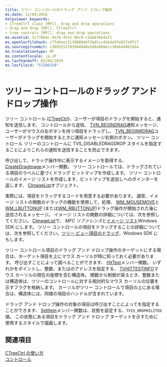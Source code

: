 ```yaml
---
title: ツリー コントロールのドラッグ アンド ドロップ操作
ms.date: 11/04/2016
helpviewer_keywords:
- CTreeCtrl class [MFC], drag and drop operations
- drag and drop [MFC], CTreeCtrl
- tree controls [MFC], drag and drop operations
ms.assetid: 3cf78b4c-4579-4fe1-9bc9-c5ab876e4af1
ms.openlocfilehash: c7febeec513d8004df2bd1cc42e4e97e027e9f17
ms.sourcegitcommit: c3093251193944840e3d0a068ecc30e6449624ba
ms.translationtype: MT
ms.contentlocale: ja-JP
ms.lasthandoff: 03/04/2019
ms.locfileid: "57286310"
---
```

# <a name="tree-control-drag-and-drop-operations"></a>ツリー コントロールのドラッグ アンド ドロップ操作

ツリー コントロール ([CTreeCtrl](../mfc/reference/ctreectrl-class.md))、ユーザーが項目のドラッグを開始すると、通知を送信します。 コントロールから送信、 [TVN_BEGINDRAG](/windows/desktop/Controls/tvn-begindrag)通知メッセージ、ユーザーがマウスの左ボタンを持つ項目をドラッグし、 [TVN_BEGINRDRAG](/windows/desktop/Controls/tvn-beginrdrag)ユーザーがドラッグを開始するときに通知メッセージ右側のボタン。 ツリー コントロール ツリーのコントロールに TVS_DISABLEDRAGDROP スタイルを指定することによりこれらの通知を送信することを防止できます。

呼び出して、ドラッグ操作中に表示するイメージを取得する、 [CreateDragImage](../mfc/reference/ctreectrl-class.md#createdragimage)メンバー関数。 ツリー コントロールでは、ドラッグされている項目のラベルに基づくドラッグ ビットマップを作成します。 ツリー コントロールのイメージ リストを作成します、ビットマップを追加しへのポインターを返します、 [CImageList](../mfc/reference/cimagelist-class.md)オブジェクト。

実際には、項目をドラッグするコードを用意する必要があります。 通常、イメージ リストの関数のドラッグの機能を使用して、処理、 [WM_MOUSEMOVE](/windows/desktop/inputdev/wm-mousemove)と[WM_LBUTTONUP](/windows/desktop/inputdev/wm-lbuttonup) (または[WM_RBUTTONUP](/windows/desktop/inputdev/wm-rbuttonup))ドラッグ操作が開始された後に送信されるメッセージ。 イメージ リストの関数の詳細については、次を参照してください。 [CImageList](../mfc/reference/cimagelist-class.md)で、 *MFC リファレンス*と[イメージ リスト](/windows/desktop/controls/image-lists)Windows SDK にします。 ツリー コントロールの項目をドラッグすることの詳細については、次を参照してください。[ツリー ビュー項目のドラッグ](/windows/desktop/Controls/tree-view-controls)、Windows SDK にもします。

ツリー コントロール項目のドラッグ アンド ドロップ操作のターゲットにする場合は、ターゲット項目を上にマウス カーソルが時に知っておく必要があります。 呼び出すことによって調べることができます、 [HitTest](../mfc/reference/ctreectrl-class.md#hittest)メンバー関数。 いずれかをポイントし、整数、またはのアドレスを指定する、 [TVHITTESTINFO](/windows/desktop/api/commctrl/ns-commctrl-tagtvhittestinfo)マウス カーソルの現在の座標を含む構造体。 関数から制御が戻るとき、整数または構造体は、ツリーのコントロールに対する相対的なマウス カーソルの位置を示すフラグを格納します。 カーソルがツリー コントロールで項目の上にある場合は、構造体には、同様の項目のハンドルが含まれています。

ドラッグ アンド ドロップ操作の対象の項目は呼び出すことによってを指定することができます、 [SetItem](../mfc/reference/ctreectrl-class.md#setitem)メンバー関数は、状態を設定する、`TVIS_DROPHILITED`値。 この状態にある項目をドラッグ アンド ドロップ ターゲットを示すために使用するスタイルで描画します。

## <a name="see-also"></a>関連項目

[CTreeCtrl の使い方](../mfc/using-ctreectrl.md)<br/>
[コントロール](../mfc/controls-mfc.md)
